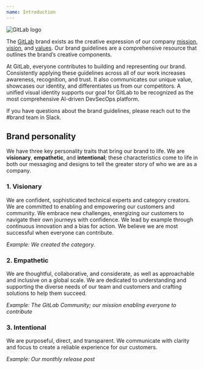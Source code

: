 ```yaml
---
name: Introduction
---
```


<img class="gl-display-block gl-mx-auto gl-mb-7 img-25" src="/img/brand/gitlab-logo.svg" alt="GitLab logo" role="img" />

The [GitLab](https://about.gitlab.com/company/) brand exists as the creative expression of our company [mission](https://handbook.gitlab.com/handbook/company/mission/), [vision](https://handbook.gitlab.com/handbook/company/vision/), and [values](https://about.gitlab.com/handbook/values/). Our brand guidelines are a comprehensive resource that outlines the brand’s creative components.

At GitLab, everyone contributes to building and representing our brand. Consistently applying these guidelines across all of our work increases awareness, recognition, and trust. It also communicates our unique value, showcases our identity, and differentiates us from our competitors. A unified visual identity supports our goal for GitLab to be recognized as the most comprehensive AI-driven DevSecOps platform.

If you have questions about the brand guidelines, please reach out to the #brand team in Slack.

## Brand personality

We have three key personality traits that bring our brand to life. We are **visionary**, **empathetic**, and **intentional**; these characteristics come to life in both our messaging and designs to tell the greater story of who we are as a company. 

### 1. Visionary

We are confident, sophisticated technical experts and category creators. We are committed to enabling and empowering our customers and community. We embrace new challenges, energizing our customers to navigate their own journeys with confidence. We lead by example through continuous innovation and a bias for action. We believe we are most successful when everyone can contribute.

*Example: We created the category.*

### 2. Empathetic

We are thoughtful, collaborative, and considerate, as well as approachable and inclusive on a global scale. We are dedicated to understanding and supporting the diverse needs of our team and customers and crafting solutions to help them succeed.

*Example: The GitLab Community; our mission enabling everyone to contribute*

### 3. Intentional

We are purposeful, direct, and transparent. We communicate with clarity and focus to create a reliable experience for our customers. 

*Example: Our monthly release post*



